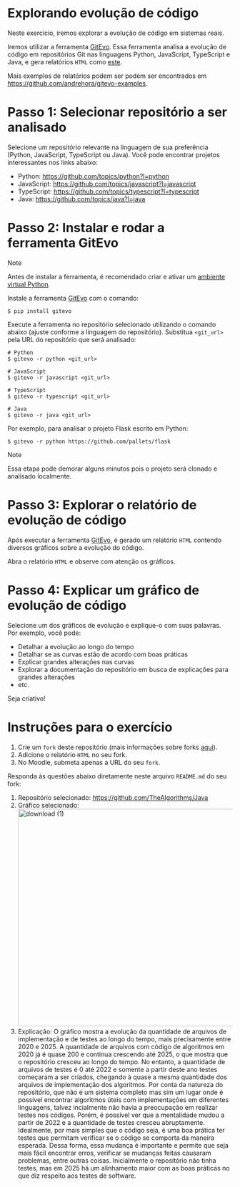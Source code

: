 # Explorando evolução de código

Neste exercício, iremos explorar a evolução de código em sistemas reais.

Iremos utilizar a ferramenta [GitEvo](https://github.com/andrehora/gitevo).
Essa ferramenta analisa a evolução de código em repositórios Git nas linguagens Python, JavaScript, TypeScript e Java, e gera relatórios `HTML` como [este](https://andrehora.github.io/gitevo-examples/python/pandas.html).

Mais exemplos de relatórios podem ser podem ser encontrados em https://github.com/andrehora/gitevo-examples.

# Passo 1: Selecionar repositório a ser analisado

Selecione um repositório relevante na linguagem de sua preferência (Python, JavaScript, TypeScript ou Java).
Você pode encontrar projetos interessantes nos links abaixo:

- Python: https://github.com/topics/python?l=python
- JavaScript: https://github.com/topics/javascript?l=javascript
- TypeScript: https://github.com/topics/typescript?l=typescript
- Java: https://github.com/topics/java?l=java

# Passo 2: Instalar e rodar a ferramenta GitEvo

> [!NOTE]
> Antes de instalar a ferramenta, é recomendado criar e ativar um [ambiente virtual Python](https://packaging.python.org/en/latest/guides/installing-using-pip-and-virtual-environments/#create-and-use-virtual-environments).

Instale a ferramenta [GitEvo](https://github.com/andrehora/gitevo) com o comando:

```
$ pip install gitevo
```

Execute a ferramenta no repositório selecionado utilizando o comando abaixo (ajuste conforme a linguagem do repositório).
Substitua `<git_url>` pela URL do repositório que será analisado:

```shell
# Python
$ gitevo -r python <git_url>

# JavaScript
$ gitevo -r javascript <git_url>

# TypeScript
$ gitevo -r typescript <git_url>

# Java
$ gitevo -r java <git_url>
```

Por exemplo, para analisar o projeto Flask escrito em Python:

```
$ gitevo -r python https://github.com/pallets/flask
```

> [!NOTE]
> Essa etapa pode demorar alguns minutos pois o projeto será clonado e analisado localmente.

# Passo 3: Explorar o relatório de evolução de código

Após executar a ferramenta [GitEvo](https://github.com/andrehora/gitevo), é gerado um relatório `HTML` contendo diversos gráficos sobre a evolução do código.

Abra o relatório `HTML` e observe com atenção os gráficos.

# Passo 4: Explicar um gráfico de evolução de código

Selecione um dos gráficos de evolução e explique-o com suas palavras.
Por exemplo, você pode:

- Detalhar a evolução ao longo do tempo
- Detalhar se as curvas estão de acordo com boas práticas
- Explicar grandes alterações nas curvas
- Explorar a documentação do repositório em busca de explicações para grandes alterações
- etc.

Seja criativo!

# Instruções para o exercício

1. Crie um `fork` deste repositório (mais informações sobre forks [aqui](https://docs.github.com/pt/pull-requests/collaborating-with-pull-requests/working-with-forks/fork-a-repo)).
2. Adicione o relatório `HTML` no seu fork.
3. No Moodle, submeta apenas a URL do seu `fork`.

Responda às questões abaixo diretamente neste arquivo `README.md` do seu fork:

1. Repositório selecionado: https://github.com/TheAlgorithms/Java
2. Gráfico selecionado: <img width="975" height="487" alt="download (1)" src="https://github.com/user-attachments/assets/6f7de7e8-8672-4174-819b-18cb782c2d41" />
3. Explicação: O gráfico mostra a evolução da quantidade de arquivos de implementação e de testes ao longo do tempo, mais precisamente entre 2020 e 2025. A quantidade de arquivos com código de algoritmos em 2020 já é quase 200 e continua crescendo até 2025, o que mostra que o repositório cresceu ao longo do tempo. No entanto, a quantidade de arquivos de testes é 0 até 2022 e somente a partir deste ano testes começaram a ser criados, chegando à quase a mesma quantidade dos arquivos de implementação dos algoritmos. Por conta da natureza do repositório, que não é um sistema completo mas sim um lugar onde é possível encontrar algoritmos úteis com implementações em diferentes linguagens, talvez incialmente não havia a preocupação em realizar testes nos códigos. Porém, é possível ver que a mentalidade mudou a partir de 2022 e a quantidade de testes cresceu abruptamente. Idealmente, por mais simples que o código seja, é uma boa prática ter testes que permitam verificar se o código se comporta da maneira esperada. Dessa forma, essa mudança é importante e permite que seja mais fácil encontrar erros, verificar se mudanças feitas causaram problemas, entre outras coisas. Inicialmente o repositório não tinha testes, mas em 2025 há um alinhamento maior com as boas práticas no que diz respeito aos testes de software.



